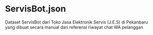 # ServisBot.json
Dataset ServisBot dari Toko Jasa Elektronik Servis (J.E.S) di Pekanbaru yang dibuat secara manual dari referensi riwayat chat WA pelanggan
